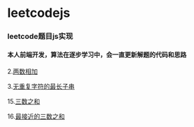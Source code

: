 # leetcodejs
### leetcode题目js实现
#### 本人前端开发，算法在逐步学习中，会一直更新解题的代码和思路

2.<a href="https://github.com/Aprilday/leetcodejs/blob/master/两数相加_2.md" target="_blank">两数相加</a>

3.<a href="https://github.com/Aprilday/leetcodejs/blob/master/无重复字符的最长子串_3.md" target="_blank">无重复字符的最长子串</a>

15.<a href="https://github.com/Aprilday/leetcodejs/blob/master/三数之和_15.md" target="_blank">三数之和</a>

16.<a href="https://github.com/Aprilday/leetcodejs/blob/master/最接近的三数之和_16.md" target="_blank">最接近的三数之和</a>

